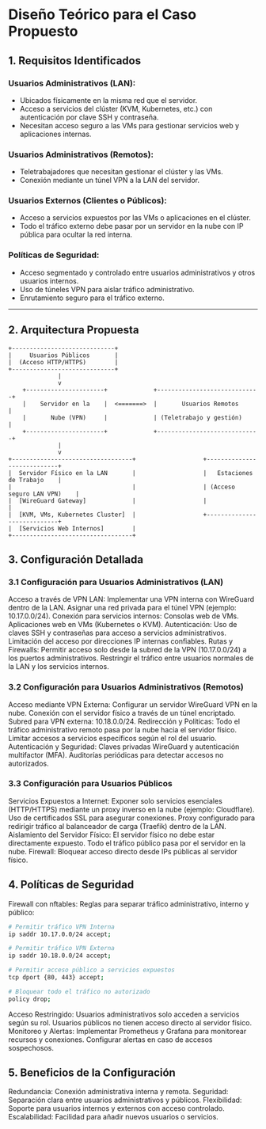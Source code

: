 # Diseño Teórico para el Caso Propuesto

## 1. Requisitos Identificados

### Usuarios Administrativos (LAN):
- Ubicados físicamente en la misma red que el servidor.
- Acceso a servicios del clúster (KVM, Kubernetes, etc.) con autenticación por clave SSH y contraseña.
- Necesitan acceso seguro a las VMs para gestionar servicios web y aplicaciones internas.

### Usuarios Administrativos (Remotos):
- Teletrabajadores que necesitan gestionar el clúster y las VMs.
- Conexión mediante un túnel VPN a la LAN del servidor.

### Usuarios Externos (Clientes o Públicos):
- Acceso a servicios expuestos por las VMs o aplicaciones en el clúster.
- Todo el tráfico externo debe pasar por un servidor en la nube con IP pública para ocultar la red interna.

### Políticas de Seguridad:
- Acceso segmentado y controlado entre usuarios administrativos y otros usuarios internos.
- Uso de túneles VPN para aislar tráfico administrativo.
- Enrutamiento seguro para el tráfico externo.

---

## 2. Arquitectura Propuesta

```plaintext
+-----------------------------+
|     Usuarios Públicos       |
|  (Acceso HTTP/HTTPS)        |
+-----------------------------+
              |
              v
    +----------------------+             +-----------------------------+
    |    Servidor en la    |  <=======>  |       Usuarios Remotos      |
    |       Nube (VPN)     |             | (Teletrabajo y gestión)     |
    +----------------------+             +-----------------------------+
              |
              v
+----------------------------------+                   +----------------------------+
|  Servidor Físico en la LAN       |                   |   Estaciones de Trabajo    |
|                                  |                   | (Acceso seguro LAN VPN)    |
|  [WireGuard Gateway]             |                   |                            |
|  [KVM, VMs, Kubernetes Cluster]  |                   +----------------------------+
|  [Servicios Web Internos]        |
+----------------------------------+
```


## 3. Configuración Detallada

### 3.1 Configuración para Usuarios Administrativos (LAN)

Acceso a través de VPN LAN:
Implementar una VPN interna con WireGuard dentro de la LAN.
Asignar una red privada para el túnel VPN (ejemplo: 10.17.0.0/24).
Conexión para servicios internos:
Consolas web de VMs.
Aplicaciones web en VMs (Kubernetes o KVM).
Autenticación:
Uso de claves SSH y contraseñas para acceso a servicios administrativos.
Limitación del acceso por direcciones IP internas confiables.
Rutas y Firewalls:
Permitir acceso solo desde la subred de la VPN (10.17.0.0/24) a los puertos administrativos.
Restringir el tráfico entre usuarios normales de la LAN y los servicios internos.

### 3.2 Configuración para Usuarios Administrativos (Remotos)
Acceso mediante VPN Externa:
Configurar un servidor WireGuard VPN en la nube.
Conexión con el servidor físico a través de un túnel encriptado.
Subred para VPN externa: 10.18.0.0/24.
Redirección y Políticas:
Todo el tráfico administrativo remoto pasa por la nube hacia el servidor físico.
Limitar accesos a servicios específicos según el rol del usuario.
Autenticación y Seguridad:
Claves privadas WireGuard y autenticación multifactor (MFA).
Auditorías periódicas para detectar accesos no autorizados.

### 3.3 Configuración para Usuarios Públicos
Servicios Expuestos a Internet:
Exponer solo servicios esenciales (HTTP/HTTPS) mediante un proxy inverso en la nube (ejemplo: Cloudflare).
Uso de certificados SSL para asegurar conexiones.
Proxy configurado para redirigir tráfico al balanceador de carga (Traefik) dentro de la LAN.
Aislamiento del Servidor Físico:
El servidor físico no debe estar directamente expuesto.
Todo el tráfico público pasa por el servidor en la nube.
Firewall:
Bloquear acceso directo desde IPs públicas al servidor físico.

## 4. Políticas de Seguridad
Firewall con nftables:
Reglas para separar tráfico administrativo, interno y público:

```bash
# Permitir tráfico VPN Interna
ip saddr 10.17.0.0/24 accept;

# Permitir tráfico VPN Externa
ip saddr 10.18.0.0/24 accept;

# Permitir acceso público a servicios expuestos
tcp dport {80, 443} accept;

# Bloquear todo el tráfico no autorizado
policy drop;
```


Acceso Restringido:
Usuarios administrativos solo acceden a servicios según su rol.
Usuarios públicos no tienen acceso directo al servidor físico.
Monitoreo y Alertas:
Implementar Prometheus y Grafana para monitorear recursos y conexiones.
Configurar alertas en caso de accesos sospechosos.

## 5. Beneficios de la Configuración

Redundancia: Conexión administrativa interna y remota.
Seguridad: Separación clara entre usuarios administrativos y públicos.
Flexibilidad: Soporte para usuarios internos y externos con acceso controlado.
Escalabilidad: Facilidad para añadir nuevos usuarios o servicios.